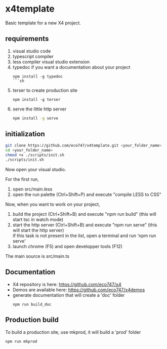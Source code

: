 # x4template

Basic template for a new X4 project.

## requirements

1. visual studio code
2. typescript compiler 
3. less compiler visual studio extension
4. typedoc if you want a documentation about your project
   ```
   npm install -g typedoc
   ```sh
5. terser to create production site
   ```
   npm install -g terser
   ```
6. serve the little http server
   ```sh
   npm install -g serve
   ```

## initialization

```sh
git clone https://github.com/eco747/x4template.git <your_folder_name>
cd <your_folder_name>
chmod +x ./scripts/init.sh
./scripts/init.sh
```

Now open your visual studio.

For the first run,
1. open src/main.less
2. open the run palette (Ctrl+Shift+P) and execute "compile LESS to CSS"

Now, when you want to work on your project,

1. build the project (Ctrl+Shift+B) and execute "npm run build" (this will start tsc in watch mode)
2. start the http server (Ctrl+Shift+B) and execute "npm run serve" (this will start the http server)  
   if this task is not present in the list, open a terminal and run 'npm run serve'
3. launch chrome (F5) and open developper tools (F12)

The main source is src/main.ts

## Documentation
- X4 repository is here: https://github.com/eco747/x4
- Demos are available here: https://github.com/eco747/x4demos
- generate documentation that will create a 'doc' folder
  ```
  npm run build_doc
  ```

## Production build
To build a production site, use mkprod, it will build a 'prod' folder
```
npm run mkprod
```



